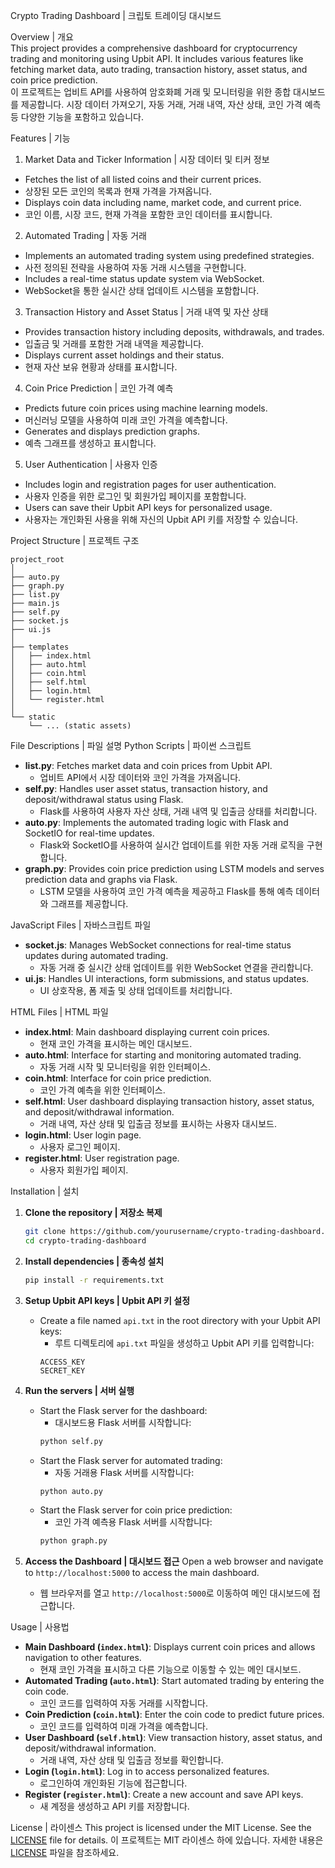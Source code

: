 Crypto Trading Dashboard | 크립토 트레이딩 대시보드

Overview | 개요<br>
This project provides a comprehensive dashboard for cryptocurrency trading and monitoring using Upbit API. It includes various features like fetching market data, auto trading, transaction history, asset status, and coin price prediction.<br>
이 프로젝트는 업비트 API를 사용하여 암호화폐 거래 및 모니터링을 위한 종합 대시보드를 제공합니다. 시장 데이터 가져오기, 자동 거래, 거래 내역, 자산 상태, 코인 가격 예측 등 다양한 기능을 포함하고 있습니다.<br>

Features | 기능
1. Market Data and Ticker Information | 시장 데이터 및 티커 정보
- Fetches the list of all listed coins and their current prices.
- 상장된 모든 코인의 목록과 현재 가격을 가져옵니다.
- Displays coin data including name, market code, and current price.
- 코인 이름, 시장 코드, 현재 가격을 포함한 코인 데이터를 표시합니다.

2. Automated Trading | 자동 거래
- Implements an automated trading system using predefined strategies.
- 사전 정의된 전략을 사용하여 자동 거래 시스템을 구현합니다.
- Includes a real-time status update system via WebSocket.
- WebSocket을 통한 실시간 상태 업데이트 시스템을 포함합니다.

3. Transaction History and Asset Status | 거래 내역 및 자산 상태
- Provides transaction history including deposits, withdrawals, and trades.
- 입출금 및 거래를 포함한 거래 내역을 제공합니다.
- Displays current asset holdings and their status.
- 현재 자산 보유 현황과 상태를 표시합니다.

4. Coin Price Prediction | 코인 가격 예측
- Predicts future coin prices using machine learning models.
- 머신러닝 모델을 사용하여 미래 코인 가격을 예측합니다.
- Generates and displays prediction graphs.
- 예측 그래프를 생성하고 표시합니다.

5. User Authentication | 사용자 인증
- Includes login and registration pages for user authentication.
- 사용자 인증을 위한 로그인 및 회원가입 페이지를 포함합니다.
- Users can save their Upbit API keys for personalized usage.
- 사용자는 개인화된 사용을 위해 자신의 Upbit API 키를 저장할 수 있습니다.

Project Structure | 프로젝트 구조
```
project_root
│
├── auto.py
├── graph.py
├── list.py
├── main.js
├── self.py
├── socket.js
├── ui.js
│
├── templates
│   ├── index.html
│   ├── auto.html
│   ├── coin.html
│   ├── self.html
│   ├── login.html
│   └── register.html
│
└── static
    └── ... (static assets)
```

File Descriptions | 파일 설명
Python Scripts | 파이썬 스크립트
- **list.py**: Fetches market data and coin prices from Upbit API.
  - 업비트 API에서 시장 데이터와 코인 가격을 가져옵니다.
- **self.py**: Handles user asset status, transaction history, and deposit/withdrawal status using Flask.
  - Flask를 사용하여 사용자 자산 상태, 거래 내역 및 입출금 상태를 처리합니다.
- **auto.py**: Implements the automated trading logic with Flask and SocketIO for real-time updates.
  - Flask와 SocketIO를 사용하여 실시간 업데이트를 위한 자동 거래 로직을 구현합니다.
- **graph.py**: Provides coin price prediction using LSTM models and serves prediction data and graphs via Flask.
  - LSTM 모델을 사용하여 코인 가격 예측을 제공하고 Flask를 통해 예측 데이터와 그래프를 제공합니다.

JavaScript Files | 자바스크립트 파일
- **socket.js**: Manages WebSocket connections for real-time status updates during automated trading.
  - 자동 거래 중 실시간 상태 업데이트를 위한 WebSocket 연결을 관리합니다.
- **ui.js**: Handles UI interactions, form submissions, and status updates.
  - UI 상호작용, 폼 제출 및 상태 업데이트를 처리합니다.

HTML Files | HTML 파일
- **index.html**: Main dashboard displaying current coin prices.
  - 현재 코인 가격을 표시하는 메인 대시보드.
- **auto.html**: Interface for starting and monitoring automated trading.
  - 자동 거래 시작 및 모니터링을 위한 인터페이스.
- **coin.html**: Interface for coin price prediction.
  - 코인 가격 예측을 위한 인터페이스.
- **self.html**: User dashboard displaying transaction history, asset status, and deposit/withdrawal information.
  - 거래 내역, 자산 상태 및 입출금 정보를 표시하는 사용자 대시보드.
- **login.html**: User login page.
  - 사용자 로그인 페이지.
- **register.html**: User registration page.
  - 사용자 회원가입 페이지.

Installation | 설치
1. **Clone the repository | 저장소 복제**
   ```sh
   git clone https://github.com/yourusername/crypto-trading-dashboard.git
   cd crypto-trading-dashboard
   ```

2. **Install dependencies | 종속성 설치**
   ```sh
   pip install -r requirements.txt
   ```

3. **Setup Upbit API keys | Upbit API 키 설정**
   - Create a file named `api.txt` in the root directory with your Upbit API keys:
     - 루트 디렉토리에 `api.txt` 파일을 생성하고 Upbit API 키를 입력합니다:
     ```
     ACCESS_KEY
     SECRET_KEY
     ```

4. **Run the servers | 서버 실행**
   - Start the Flask server for the dashboard:
     - 대시보드용 Flask 서버를 시작합니다:
     ```sh
     python self.py
     ```
   - Start the Flask server for automated trading:
     - 자동 거래용 Flask 서버를 시작합니다:
     ```sh
     python auto.py
     ```
   - Start the Flask server for coin price prediction:
     - 코인 가격 예측용 Flask 서버를 시작합니다:
     ```sh
     python graph.py
     ```

5. **Access the Dashboard | 대시보드 접근**
   Open a web browser and navigate to `http://localhost:5000` to access the main dashboard.
   - 웹 브라우저를 열고 `http://localhost:5000`로 이동하여 메인 대시보드에 접근합니다.

Usage | 사용법
- **Main Dashboard (`index.html`)**: Displays current coin prices and allows navigation to other features.
  - 현재 코인 가격을 표시하고 다른 기능으로 이동할 수 있는 메인 대시보드.
- **Automated Trading (`auto.html`)**: Start automated trading by entering the coin code.
  - 코인 코드를 입력하여 자동 거래를 시작합니다.
- **Coin Prediction (`coin.html`)**: Enter the coin code to predict future prices.
  - 코인 코드를 입력하여 미래 가격을 예측합니다.
- **User Dashboard (`self.html`)**: View transaction history, asset status, and deposit/withdrawal information.
  - 거래 내역, 자산 상태 및 입출금 정보를 확인합니다.
- **Login (`login.html`)**: Log in to access personalized features.
  - 로그인하여 개인화된 기능에 접근합니다.
- **Register (`register.html`)**: Create a new account and save API keys.
  - 새 계정을 생성하고 API 키를 저장합니다.

License | 라이센스
This project is licensed under the MIT License. See the [LICENSE](LICENSE) file for details.
이 프로젝트는 MIT 라이센스 하에 있습니다. 자세한 내용은 [LICENSE](LICENSE) 파일을 참조하세요.
